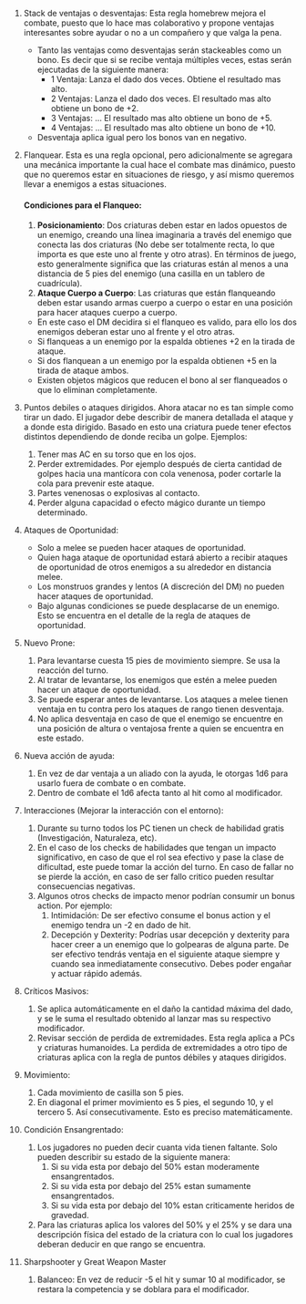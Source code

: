 1. Stack de ventajas o desventajas:
   Esta regla homebrew mejora el combate, puesto que lo hace mas colaborativo y propone ventajas interesantes sobre ayudar o no a un compañero y que valga la pena.
	- Tanto las ventajas como desventajas serán stackeables como un bono. Es decir que si se recibe ventaja múltiples veces, estas serán ejecutadas de la siguiente manera:
		- 1 Ventaja: Lanza el dado dos veces. Obtiene el resultado mas alto.
		- 2 Ventajas: Lanza el dado dos veces. El resultado mas alto obtiene un bono de +2.
		- 3 Ventajas: ... El resultado mas alto obtiene un bono de +5.
		- 4 Ventajas: ... El resultado mas alto obtiene un bono de +10.
	- Desventaja aplica igual pero los bonos van en negativo.
2. Flanquear. Esta es una regla opcional, pero adicionalmente se agregara una mecánica importante la cual hace el combate mas dinámico, puesto que no queremos estar en situaciones de riesgo, y así mismo queremos llevar a enemigos a estas situaciones.
   
   #### Condiciones para el Flanqueo:

	1. **Posicionamiento**: Dos criaturas deben estar en lados opuestos de un enemigo, creando una línea imaginaria a través del enemigo que conecta las dos criaturas (No debe ser totalmente recta, lo que importa es que este uno al frente y otro atras). En términos de juego, esto generalmente significa que las criaturas están al menos a una distancia de 5 pies del enemigo (una casilla en un tablero de cuadrícula).
	2. **Ataque Cuerpo a Cuerpo**: Las criaturas que están flanqueando deben estar usando armas cuerpo a cuerpo o estar en una posición para hacer ataques cuerpo a cuerpo.

	- En este caso el DM decidira si el flanqueo es valido, para ello los dos enemigos deberan estar uno al frente y el otro atras.
	- Si flanqueas a un enemigo por la espalda obtienes +2 en la tirada de ataque.
	- Si dos flanquean a un enemigo por la espalda obtienen +5 en la tirada de ataque ambos.
	- Existen objetos mágicos que reducen el bono al ser flanqueados o que lo eliminan completamente.

3. Puntos debiles o ataques dirigidos. Ahora atacar no es tan simple como tirar un dado. El jugador debe describir de manera detallada el ataque y a donde esta dirigido. Basado en esto una criatura puede tener efectos distintos dependiendo de donde reciba un golpe. Ejemplos:
	1. Tener mas AC en su torso que en los ojos.
	2. Perder extremidades. Por ejemplo después de cierta cantidad de golpes hacia una mantícora con cola venenosa, poder cortarle la cola para prevenir este ataque.
	3. Partes venenosas o explosivas al contacto.
	4. Perder alguna capacidad o efecto mágico durante un tiempo determinado.
4. Ataques de Oportunidad: 
   - Solo a melee se pueden hacer ataques de oportunidad.
   - Quien haga ataque de oportunidad estará abierto a recibir ataques de oportunidad de otros enemigos a su alrededor en distancia melee.
   - Los monstruos grandes y lentos (A discreción del DM) no pueden hacer ataques de oportunidad.
   - Bajo algunas condiciones se puede desplacarse de un enemigo. Esto se encuentra en el detalle de la regla de ataques de oportunidad.
5. Nuevo Prone:
	1. Para levantarse cuesta 15 pies de movimiento siempre. Se usa la reacción del turno.
	2. Al tratar de levantarse, los enemigos que estén a melee pueden hacer un ataque de oportunidad.
	3. Se puede esperar antes de levantarse. Los ataques a melee tienen ventaja en tu contra pero los ataques de rango tienen desventaja.
	4. No aplica desventaja en caso de que el enemigo se encuentre en una posición de altura o ventajosa frente a quien se encuentra en este estado.
6. Nueva acción de ayuda:
	1. En vez de dar ventaja a un aliado con la ayuda, le otorgas 1d6 para usarlo fuera de combate o en combate.
	2. Dentro de combate el 1d6 afecta tanto al hit como al modificador.
7. Interacciones (Mejorar la interacción con el entorno):
	1. Durante su turno todos los PC tienen un check de habilidad gratis (Investigación, Naturaleza, etc).
	2. En el caso de los checks de habilidades que tengan un impacto significativo, en caso de que el rol sea efectivo y pase la clase de dificultad, este puede tomar la acción del turno. En caso de fallar no se pierde la acción, en caso de ser fallo critico pueden resultar consecuencias negativas.
	3. Algunos otros checks de impacto menor podrían consumir un bonus action. Por ejemplo:
		1. Intimidación: De ser efectivo consume el bonus action y el enemigo tendra un -2 en dado de hit.
		2. Decepción y Dexterity: Podrías usar decepción y dexterity para hacer creer a un enemigo que lo golpearas de alguna parte. De ser efectivo tendrás ventaja en el siguiente ataque siempre y cuando sea inmediatamente consecutivo. Debes poder engañar y actuar rápido además.
8. Críticos Masivos:
	1. Se aplica automáticamente en el daño la cantidad máxima del dado, y se le suma el resultado obtenido al lanzar mas su respectivo modificador.
	2. Revisar sección de perdida de extremidades. Esta regla aplica a PCs y criaturas humanoides. La perdida de extremidades a otro tipo de criaturas aplica con la regla de puntos débiles y ataques dirigidos.
9. Movimiento:
	1. Cada movimiento de casilla son 5 pies.
	2. En diagonal el primer movimiento es 5 pies, el segundo 10, y el tercero 5. Así consecutivamente. Esto es preciso matemáticamente.
10. Condición Ensangrentado:
	1. Los jugadores no pueden decir cuanta vida tienen faltante. Solo pueden describir su estado de la siguiente manera:
		1. Si su vida esta por debajo del 50% estan moderamente ensangrentados.
		2. Si su vida esta por debajo del 25% estan sumamente ensangrentados.
		3. Si su vida esta por debajo del 10% estan criticamente heridos de gravedad.
	2. Para las criaturas aplica los valores del 50% y el 25% y se dara una descripción física del estado de la criatura con lo cual los jugadores deberan deducir en que rango se encuentra.
11. Sharpshooter y Great Weapon Master
	1. Balanceo:  En vez de reducir -5 el hit y sumar 10 al modificador, se restara la competencia y se doblara para el modificador.